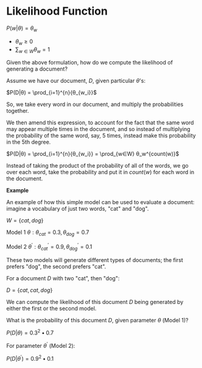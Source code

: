 # Likelihood Function

$P(w|θ) = θ_w$

- $θ_w \geq 0$
- $\sum_{w∈W} θ_w = 1$

Given the above formulation, how do we compute the likelihood of generating a document?

Assume we have our document, $D$, given particular $θ$'s:

$P(D|θ) = \prod_{i=1}^{n}{θ_{w_i}}$

So, we take every word in our document, and multiply the probabilities together.

We then amend this expression, to account for the fact that the same word may appear multiple times in the document, and so instead of multiplying the probability of the same word, say, $5$ times, instead make this probability in the 5th degree.

$P(D|θ) = \prod_{i=1}^{n}{θ_{w_i}} = \prod_{w∈W} θ_w^{count(w)}$

Instead of taking the product of the probability of all of the words, we go over each word, take the probability and put it in $count(w)$ for each word in the document.

**Example**

An example of how this simple model can be used to evaluate a document: imagine a vocabulary of just two words, "cat" and "dog".

$W = \lbrace cat, dog \rbrace$

Model 1 $θ: θ_{cat} = 0.3, θ_{dog} = 0.7$

Model 2 $θ^{\prime}: θ_{cat}^{\prime} = 0.9, θ_{dog}^{\prime} = 0.1$

These two models will generate different types of documents; the first prefers "dog", the second prefers "cat".

For a document $D$ with two "cat", then "dog":

$D = \lbrace cat, cat, dog \rbrace$

We can compute the likelihood of this document $D$ being generated by either the first or the second model.

What is the probability of this document $D$, given parameter $θ$ (Model 1)?

$P(D|θ) = 0.3^2•0.7$

For parameter $θ^{\prime}$ (Model 2):

$P(D|θ^{\prime}) = 0.9^2•0.1$
